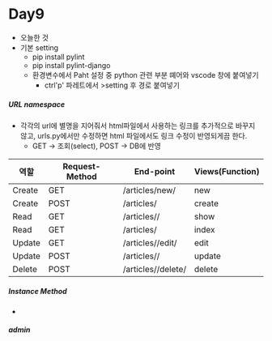 # Day9

- 오늘한 것
- 기본 setting
  - pip install pylint
  - pip install pylint-django
  - 환경변수에서 Paht 설정 중 python 관련 부분 뗴어와 vscode 창에 붙여넣기
    -  ctrl'p' 파레트에서 >setting 후 경로 붙여넣기



#####  URL namespace

- 각각의 url에 별명을 지어줘서 html파일에서 사용하는 링크를 추가적으로 바꾸지 않고, urls.py에서만 수정하면 html 파일에서도 링크 수정이 반영되게끔 한다.
  - GET -> 조회(select), POST -> DB에 반영

| 역할   | Request-Method | End-point              | Views(Function) |
| ------ | -------------- | ---------------------- | --------------- |
| Create | GET            | /articles/new/         | new             |
| Create | POST           | /articles/             | create          |
| Read   | GET            | /articles/<id>/        | show            |
| Read   | GET            | /articles/             | index           |
| Update | GET            | /articles/<id>/edit/   | edit            |
| Update | POST           | /articles/<id>/        | update          |
| Delete | POST           | /articles/<id>/delete/ | delete          |



#####  Instance Method

- 



#####  admin

